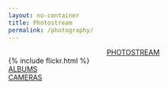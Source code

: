 ```yaml
---
layout: no-container
title: Photostream
permalink: /photography/
---
```


<div id="Photos">
  <div class="post-title" style="text-align: center;"> <a href="https://www.flickr.com/photos/133775011@N07/" target="_blank">PHOTOSTREAM</a></div>
</div>

<div class="photo">
  {% include flickr.html %}
</div>

<div class="thing-category">
  <div class="category-slot">
    <a href="https://www.flickr.com/photos/133775011@N07/albums" target="_blank"> ALBUMS </a>
  </div>
  <div class="category-slot">
    <a href="{{site.url}}/cameras"> CAMERAS </a>
  </div>
</div>
